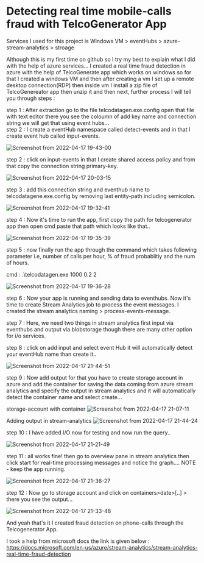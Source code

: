 # Detecting real time mobile-calls fraud with TelcoGenerator App

Services I used for this project is Windows VM > eventHubs > azure-stream-analytics > stroage 

Although this is my first time on github so I try my best to explain what I did with the help of azure services...                                          I created a real time fraud detection in azure with the help of TelcoGenerate app which works on windows so for that I created a windows VM and then after creating a vm I set up a remote desktop connection(RDP) then inside vm I install a zip file of TelcoGenereator app then unzip it and then next, further process I will tell you through steps :

step 1 : After extraction go to the file telcodatagen.exe.config open that file with text editor there you see the coloumn of add key name and connection string we will get that using event hubs...                                                                                                                
step 2 : I create a eventHub namespace called detect-events and in that I create event hub called input-events.

![Screenshot from 2022-04-17 19-43-00](https://user-images.githubusercontent.com/80934348/163718566-23b52c25-be3c-4252-b188-265c52e99c9c.png)

step 2 : click on input-events in that I create shared access policy and from that copy the connection string primary-key.

![Screenshot from 2022-04-17 20-03-15](https://user-images.githubusercontent.com/80934348/163719231-92afed82-68b8-4ebb-aa55-4658da74a1fe.png)

step 3 : add this connection string and eventhub name to telcodatagene.exe.config by removing last entity-path including semicolon.

![Screenshot from 2022-04-17 19-32-41](https://user-images.githubusercontent.com/80934348/163719329-b9901823-6997-47fa-a5bf-15bd996f56c2.png)

step 4 : Now it's time to run the app, first copy the path for telcogenerator app then open cmd paste that path which looks like that..

![Screenshot from 2022-04-17 19-35-39](https://user-images.githubusercontent.com/80934348/163719455-44aa79c3-ea6f-4586-8a5f-5965d884823f.png)

step 5 : now finally run the app through the command which takes following parameter i.e, number of calls per hour, % of fraud probablitiy and the num of hours.

cmd :   .\telcodatagen.exe 1000 0.2 2  
 
![Screenshot from 2022-04-17 19-36-28](https://user-images.githubusercontent.com/80934348/163719772-2a26ed41-f007-4086-bb4a-24927ea114ad.png)

step 6 : Now your app is running and sending data to eventhubs. Now it's time to create Stream Analytics job to process the event messages. I created the stream analytics naming > process-events-message.

step 7 : Here, we need two things in stream analytics first input via eventhubs and output via blobstorage though there are many other option for i/o services.

step 8 : click on add input and select event Hub it will automatically detect your eventHub name than create it..

![Screenshot from 2022-04-17 21-44-51](https://user-images.githubusercontent.com/80934348/163723134-909a9589-bdde-4916-95de-a48fa086fbd1.png)

step 9 : Now add output for that you have to create storage account in azure and add the container for saving the data coming from azure stream analytics and specify the output in stream analytics and it will automatically detect the container name and select create...

storage-account with container
![Screenshot from 2022-04-17 21-07-11](https://user-images.githubusercontent.com/80934348/163722009-4de5d734-ca08-4197-8b3d-1e2c9ad9ffbe.png)

Adding output in stream-analytics
![Screenshot from 2022-04-17 21-44-24](https://user-images.githubusercontent.com/80934348/163723172-bfb9fc11-cbd5-4034-9d4f-e4e6ca676cbe.png)

step 10 : I have added I/O now for testing and now run the query..

![Screenshot from 2022-04-17 21-21-49](https://user-images.githubusercontent.com/80934348/163722193-57f065db-809f-44b7-875c-98ec4aa1ae58.png)

step 11 :  all works fine! then go to overview pane in stream analytics then click start for real-time processing messages and notice the graph....
NOTE - keep the app running.
 
![Screenshot from 2022-04-17 21-36-27](https://user-images.githubusercontent.com/80934348/163722814-7be261a8-2500-48d2-804d-408cea104f21.png)

step 12 : Now go to storage account and click on containers>date>[..] > there you see the output...

![Screenshot from 2022-04-17 21-33-48](https://user-images.githubusercontent.com/80934348/163722741-9e229c44-e51d-40f5-b1e1-0490ec84cff4.png)

And yeah that's it I created fraud detection on phone-calls through the Telcogenerator App.

I took a help from microsoft docs the link is given below :                                                                                                
     https://docs.microsoft.com/en-us/azure/stream-analytics/stream-analytics-real-time-fraud-detection



